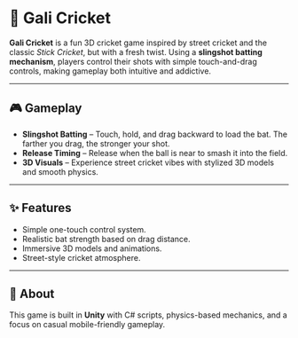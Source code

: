
# 🏏 Gali Cricket

**Gali Cricket** is a fun 3D cricket game inspired by street cricket and the classic *Stick Cricket*, but with a fresh twist. Using a **slingshot batting mechanism**, players control their shots with simple touch-and-drag controls, making gameplay both intuitive and addictive.

---

## 🎮 Gameplay

* **Slingshot Batting** – Touch, hold, and drag backward to load the bat. The farther you drag, the stronger your shot.
* **Release Timing** – Release when the ball is near to smash it into the field.
* **3D Visuals** – Experience street cricket vibes with stylized 3D models and smooth physics.

---

## ✨ Features

* Simple one-touch control system.
* Realistic bat strength based on drag distance.
* Immersive 3D models and animations.
* Street-style cricket atmosphere.

---


## 📌 About

This game is built in **Unity** with C# scripts, physics-based mechanics, and a focus on casual mobile-friendly gameplay.

